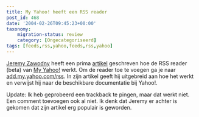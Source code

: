 ```yaml
---
title: My Yahoo! heeft een RSS reader
post_id: 468
date: '2004-02-26T09:45:23+00:00'
taxonomy:
    migration-status: review
    category: [Ongecategoriseerd]
tags: [feeds,rss,yahoo,feeds,rss,yahoo]
---
```

 [Jeremy Zawodny](http://jeremy.zawodny.com/blog/) heeft een prima [artikel](http://jeremy.zawodny.com/blog/archives/001474.html) geschreven hoe de RSS reader (beta) van [My Yahoo!](http://my.yahoo.com/) werkt. Om de reader toe te voegen ga je naar [add.my.yahoo.com/rss](http://add.my.yahoo.com/rss). In zijn artikel geeft hij uitgebreid aan hoe het werkt en verwijst hij naar de beschikbare documentatie bij Yahoo!.

Update: Ik heb geprobeerd een trackback te pingen, maar dat werkt niet. Een comment toevoegen ook al niet. Ik denk dat Jeremy er achter is gekomen dat zijn artikel erg populair is geworden.